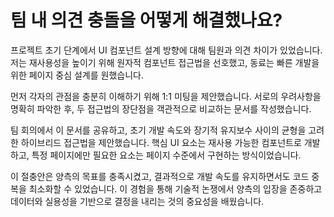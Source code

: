 # 팀 내 의견 충돌을 어떻게 해결했나요?

프로젝트 초기 단계에서 UI 컴포넌트 설계 방향에 대해 팀원과 의견 차이가 있었습니다. 저는 재사용성을 높이기 위해 원자적 컴포넌트 접근법을 선호했고, 동료는 빠른 개발을 위한 페이지 중심 설계를 원했습니다.

먼저 각자의 관점을 충분히 이해하기 위해 1:1 미팅을 제안했습니다. 서로의 우려사항을 명확히 파악한 후, 두 접근법의 장단점을 객관적으로 비교하는 문서를 작성했습니다.

팀 회의에서 이 문서를 공유하고, 초기 개발 속도와 장기적 유지보수 사이의 균형을 고려한 하이브리드 접근법을 제안했습니다. 핵심 UI 요소는 재사용 가능한 컴포넌트로 개발하고, 특정 페이지에만 필요한 요소는 페이지 수준에서 구현하는 방식이었습니다.

이 절충안은 양측의 목표를 충족시켰고, 결과적으로 개발 속도를 유지하면서도 코드 중복을 최소화할 수 있었습니다. 이 경험을 통해 기술적 논쟁에서 양측의 입장을 존중하고 데이터와 실용성을 기반으로 결정을 내리는 것의 중요성을 배웠습니다.